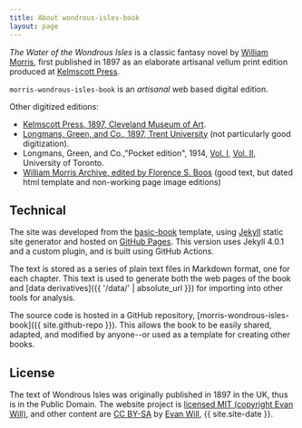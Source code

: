 ```yaml
---
title: About wondrous-isles-book
layout: page
---
```


*The Water of the Wondrous Isles* is a classic fantasy novel by [William Morris](https://en.wikipedia.org/wiki/William_Morris), first published in 1897 as an elaborate artisanal vellum print edition produced at [Kelmscott Press](https://en.wikipedia.org/wiki/Kelmscott_Press).

`morris-wondrous-isles-book` is an *artisanal* web based digital edition.

Other digitized editions:

- [Kelmscott Press, 1897, Cleveland Museum of Art](https://archive.org/details/MorrisWaterWondrousIsles).
- [Longmans, Green, and Co., 1897, Trent University](https://archive.org/details/waterofwondrousi0000morr) (not particularly good digitization).
- Longmans, Green, and Co.,"Pocket edition", 1914, [Vol. I](https://archive.org/details/waterofwondrousi01morruoft), [Vol. II](https://archive.org/details/waterofwondrousi02morruoft), University of Toronto.
- [William Morris Archive, edited by Florence S. Boos](http://morrisedition.lib.uiowa.edu/waterwondrousisles.html) (good text, but dated html template and non-working page image editions)

## Technical 

The site was developed from the [basic-book](https://github.com/evanwill/basic-book) template, using [Jekyll](http://jekyllrb.com/) static site generator and hosted on [GitHub Pages](https://pages.github.com/).
This version uses Jekyll 4.0.1 and a custom plugin, and is built using GitHub Actions.

The text is stored as a series of plain text files in Markdown format, one for each chapter.
This text is used to generate both the web pages of the book and [data derivatives]({{ '/data/' | absolute_url }}) for importing into other tools for analysis.

The source code is hosted in a GitHub repository, [morris-wondrous-isles-book]({{ site.github-repo }}).
This allows the book to be easily shared, adapted, and modified by anyone--or used as a template for creating other books.

## License 

The text of Wondrous Isles was originally published in 1897 in the UK, thus is in the Public Domain.
The website project is [licensed MIT (copyright Evan Will)](https://github.com/evanwill/morris-wondrous-isles-book/blob/master/LICENSE), and other content are <a href="https://creativecommons.org/licenses/by-sa/4.0/" target="_blank" >CC BY-SA</a> by [Evan Will](https://github.com/evanwill), {{ site.site-date }}.
